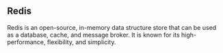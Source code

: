 ## Redis
Redis is an open-source, in-memory data structure store that can be used as a database, cache, and message broker. It is known for its high-performance, flexibility, and simplicity.